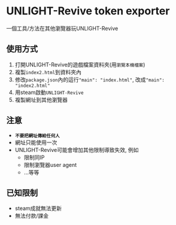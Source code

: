 # UNLIGHT-Revive token exporter
一個工具/方法在其他瀏覽器玩UNLIGHT-Revive

## 使用方式

1. 打開UNLIGHT-Revive的遊戲檔案資料夾(用`瀏覽本機檔案`)
2. 複製`index2.html`到資料夾內
3. 修改`package.json`內的這行`"main": "index.html"`, 改成`"main": "index2.html"`
4. 用steam啟動`UNLIGHT-Revive`
5. 複製網址到其他瀏覽器

## 注意

* **`不要把網址傳給任何人`**
* 網址只能使用一次
* UNLIGHT-Revive可能會增加其他限制導致失效, 例如
	* 限制同IP
	* 限制瀏覽器user agent
	* ...等等

## 已知限制

* steam成就無法更新
* 無法付款/課金
